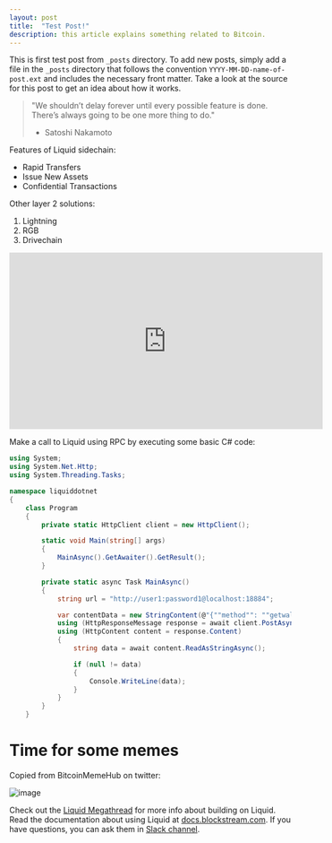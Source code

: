 ```yaml
---
layout: post
title:  "Test Post!"
description: this article explains something related to Bitcoin.
---
```

This is first test post from `_posts` directory. To add new posts, simply add a file in the `_posts` directory that follows the convention `YYYY-MM-DD-name-of-post.ext` and includes the necessary front matter. Take a look at the source for this post to get an idea about how it works.

> "We shouldn’t delay forever until every possible feature is done.
>  There’s always going to be one more thing to do."
>   - Satoshi Nakamoto

Features of Liquid sidechain:

* Rapid Transfers
* Issue New Assets
* Confidential Transactions

Other layer 2 solutions:

1. Lightning
2. RGB
3. Drivechain

<iframe width="560" height="315" src="https://www.youtube.com/embed/t6GZCkC9aoI?controls=0" frameborder="0" allow="accelerometer; autoplay; clipboard-write; encrypted-media; gyroscope; picture-in-picture" allowfullscreen></iframe>

Make a call to Liquid using RPC by executing some basic C# code:

```c#
using System;
using System.Net.Http;
using System.Threading.Tasks;

namespace liquiddotnet
{
    class Program
    {
        private static HttpClient client = new HttpClient();

        static void Main(string[] args)
        {
            MainAsync().GetAwaiter().GetResult();
        }

        private static async Task MainAsync()
        {
            string url = "http://user1:password1@localhost:18884";

            var contentData = new StringContent(@"{""method"": ""getwalletinfo"", ""jsonrpc"": ""2.0""}", System.Text.Encoding.UTF8, "application/json");
            using (HttpResponseMessage response = await client.PostAsync(url, contentData))
            using (HttpContent content = response.Content)
            {
                string data = await content.ReadAsStringAsync();

                if (null != data)
                {
                    Console.WriteLine(data);
                }
            }
        }
    }

```

# Time for some memes

Copied from BitcoinMemeHub on twitter:

![image](https://i.imgur.com/oGKkUwu.png)

Check out the [Liquid Megathread][liquid-megathread] for more info about building on Liquid. Read the documentation about using Liquid at [docs.blockstream.com][liquid-docs]. If you have questions, you can ask them in [Slack channel][liquid-slack].

[liquid-megathread]: https://twitter.com/Liquid_BTC/status/1304120260593889288
[liquid-docs]:   https://docs.blockstream.com/liquid/technical_overview.html
[liquid-slack]: https://bitcoincoreslack.herokuapp.com/

